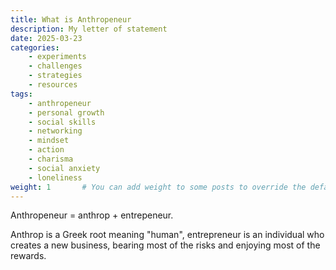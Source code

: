 ```yaml
---
title: What is Anthropeneur
description: My letter of statement
date: 2025-03-23
categories:
    - experiments
    - challenges
    - strategies
    - resources
tags:
    - anthropeneur
    - personal growth
    - social skills
    - networking
    - mindset
    - action
    - charisma
    - social anxiety
    - loneliness
weight: 1       # You can add weight to some posts to override the default sorting (date descending)
---
```


Anthropeneur = anthrop + entrepeneur.

Anthrop is a Greek root meaning "human", entrepreneur is an individual who creates a new business, bearing most of the risks and enjoying most of the rewards.